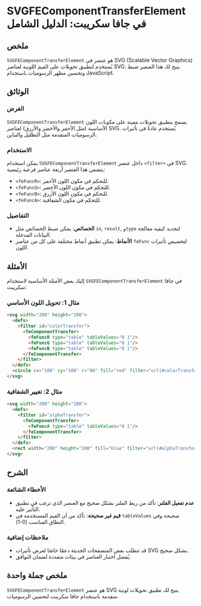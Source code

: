 <!--
Meta Description: # SVGFEComponentTransferElement في جافا سكريبت: الدليل الشامل ## ملخص `SVGFEComponentTransferElement` هو عنصر في SVG (Scalable Vector Graphics) يُستخد...
Meta Keywords: svg, filter, svgfecomponenttransferelement, اللون, 200
-->

# SVGFEComponentTransferElement في جافا سكريبت: الدليل الشامل

## ملخص
`SVGFEComponentTransferElement` هو عنصر في SVG (Scalable Vector Graphics) يُستخدم لتطبيق تحويلات على القيم اللونية لعناصر SVG. يتيح لك هذا العنصر ضبط وتحسين مظهر الرسوميات باستخدام JavaScript.

## الوثائق
### الغرض
`SVGFEComponentTransferElement` يسمح بتطبيق تحويلات معينة على مكونات اللون الأساسية (مثل الأحمر والأخضر والأزرق) لعناصر SVG. يُستخدم عادةً في تأثيرات الرسوميات المتقدمة مثل التظليل والتباين.

### الاستخدام
يمكن استخدام `SVGFEComponentTransferElement` داخل عنصر `<filter>` في SVG. يتضمن هذا العنصر أربعة عناصر فرعية رئيسية:
- `<feFuncR>`: للتحكم في مكون اللون الأحمر.
- `<feFuncG>`: للتحكم في مكون اللون الأخضر.
- `<feFuncB>`: للتحكم في مكون اللون الأزرق.
- `<feFuncA>`: للتحكم في مكون الشفافية.

### التفاصيل
- **الخصائص**: يمكن ضبط الخصائص مثل `in`, `result`, و`type` لتحديد كيفية معالجة البيانات المدخلة.
- **الأنماط**: يمكن تطبيق أنماط مختلفة على كل من عناصر `feFunc` لتخصيص تأثيرات اللون.

## الأمثلة
إليك بعض الأمثلة الأساسية لاستخدام `SVGFEComponentTransferElement` في جافا سكريبت:

### مثال 1: تحويل اللون الأساسي
```html
<svg width="200" height="200">
  <defs>
    <filter id="colorTransfer">
      <feComponentTransfer>
        <feFuncR type="table" tableValues="0 1"/>
        <feFuncG type="table" tableValues="0 1"/>
        <feFuncB type="table" tableValues="0 1"/>
      </feComponentTransfer>
    </filter>
  </defs>
  <circle cx="100" cy="100" r="80" fill="red" filter="url(#colorTransfer)" />
</svg>
```

### مثال 2: تغيير الشفافية
```html
<svg width="200" height="200">
  <defs>
    <filter id="alphaTransfer">
      <feComponentTransfer>
        <feFuncA type="table" tableValues="0 1"/>
      </feComponentTransfer>
    </filter>
  </defs>
  <rect width="200" height="200" fill="blue" filter="url(#alphaTransfer)" />
</svg>
```

## الشرح
### الأخطاء الشائعة
- **عدم تفعيل الفلتر**: تأكد من ربط الفلتر بشكل صحيح مع العنصر الذي ترغب في تطبيق التأثير عليه.
- **قيم غير صحيحة**: تأكد من أن القيم المستخدمة في `tableValues` صحيحة وفي النطاق المناسب (0-1).

### ملاحظات إضافية
- قد تتطلب بعض المتصفحات الحديثة دعمًا خاصًا لعرض تأثيرات SVG بشكل صحيح.
- يُفضل اختبار العناصر في بيئات متعددة لضمان التوافق.

## ملخص جملة واحدة
`SVGFEComponentTransferElement` هو عنصر SVG يتيح لك تطبيق تحويلات لونية متقدمة باستخدام جافا سكريبت لتحسين الرسوميات.